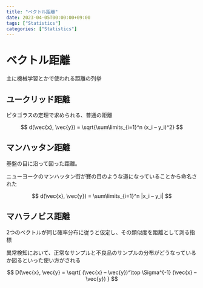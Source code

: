 ```yaml
---
title: "ベクトル距離"
date: 2023-04-05T00:00:00+09:00
tags: ["Statistics"]
categories: ["Statistics"]
---
```

# ベクトル距離

主に機械学習とかで使われる距離の列挙

## ユークリッド距離

ピタゴラスの定理で求められる、普通の距離

$$
d(\vec{x}, \vec{y}) = \sqrt{\sum\limits_{i=1}^n (x_i – y_i)^2}
$$

## マンハッタン距離

基盤の目に沿って図った距離。

ニューヨークのマンハッタン街が賽の目のような道になっていることから命名された

$$
d(\vec{x}, \vec{y}) = \sum\limits_{i=1}^n |x_i – y_i|
$$

## マハラノビス距離

2つのベクトルが同じ確率分布に従うと仮定し、その類似度を距離として測る指標

異常検知において、正常なサンプルと不良品のサンプルの分布がどうなっているか図るといった使い方がされる

$$
D(\vec{x}, \vec{y} = \sqrt{ (\vec{x} – \vec{y})^\top \Sigma^{-1} (\vec{x} – \vec{y}) }
$$